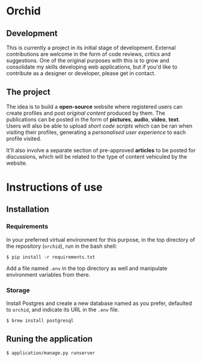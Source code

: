 # Orchid 

## Development

This is currently a project in its initial stage of development. External contributions are welcome in the form of code reviews, critics and suggestions. One of the original purposes with this is to grow and consolidate my skills developing web applications, but if you'd like to contribute as a designer or developer, please get in contact.


## The project

The idea is to build a **open-source** website where registered users can create profiles and post *original content* produced by them. The publications can be posted in the form of **pictures**, **audio**, **video**, **text**. Users will also be able to upload *short code scripts* which can be ran when visiting their profiles, generating a *personalised user experience* to each profile visited. 

It'll also involve a separate section of pre-approved **articles** to be posted for discussions, which will be related to the type of content vehiculed by the website.



# Instructions of use

## Installation

### Requirements
In your preferred virtual environment for this purpose, in the top directory of the repository (`orchid`), run in the bash shell:

`$ pip install -r requirements.txt`

Add a file named `.env` in the top directory as well and manipulate environment variables from there.

### Storage
Install Postgres and create a new database named as you prefer, defaulted to `orchid`, and indicate its URL in the `.env` file.

`$ brew install postgresql`


## Runing the application
`$ application/manage.py runserver`
